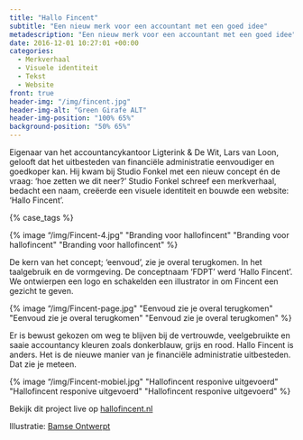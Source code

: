 ```yaml
---
title: "Hallo Fincent"
subtitle: "Een nieuw merk voor een accountant met een goed idee"
metadescription: "Een nieuw merk voor een accountant met een goed idee"
date: 2016-12-01 10:27:01 +00:00
categories: 
  - Merkverhaal
  - Visuele identiteit
  - Tekst
  - Website
front: true
header-img: "/img/fincent.jpg"
header-img-alt: "Green Girafe ALT"
header-img-position: "100% 65%"
background-position: "50% 65%"
---
```


Eigenaar van het accountancykantoor Ligterink & De Wit, Lars van Loon, gelooft dat het uitbesteden van financiële administratie eenvoudiger en goedkoper kan. Hij kwam bij Studio Fonkel met een nieuw concept én de vraag: ‘hoe zetten we dit neer?’ Studio Fonkel schreef een merkverhaal, bedacht een naam, creëerde een visuele identiteit en bouwde een website: ‘Hallo Fincent’.

{% case_tags %}

{% image “/img/Fincent-4.jpg" "Branding voor hallofincent" "Branding voor hallofincent" "Branding voor hallofincent" %}

De kern van het concept; ‘eenvoud’, zie je overal terugkomen. In het taalgebruik en de vormgeving. De conceptnaam ‘FDPT’ werd ‘Hallo Fincent’. We ontwierpen een logo en schakelden een illustrator in om Fincent een gezicht te geven.    

{% image “/img/Fincent-page.jpg" "Eenvoud zie je overal terugkomen" "Eenvoud zie je overal terugkomen" "Eenvoud zie je overal terugkomen" %}

Er is bewust gekozen om weg te blijven bij de vertrouwde, veelgebruikte en saaie accountancy kleuren zoals donkerblauw, grijs en rood. Hallo Fincent is anders. Het is de nieuwe manier van je financiële administratie uitbesteden. Dat zie je meteen.

{% image “/img/Fincent-mobiel.jpg" "Hallofincent responive uitgevoerd" "Hallofincent responive uitgevoerd" "Hallofincent responive uitgevoerd" %}

Bekijk dit project live op <a href="http://hallofincent.nl/" target="_blank">hallofincent.nl</a>

Illustratie: <a href="http://www.bamseontwerpt.nl/" target="_blank">Bamse Ontwerpt</a>


